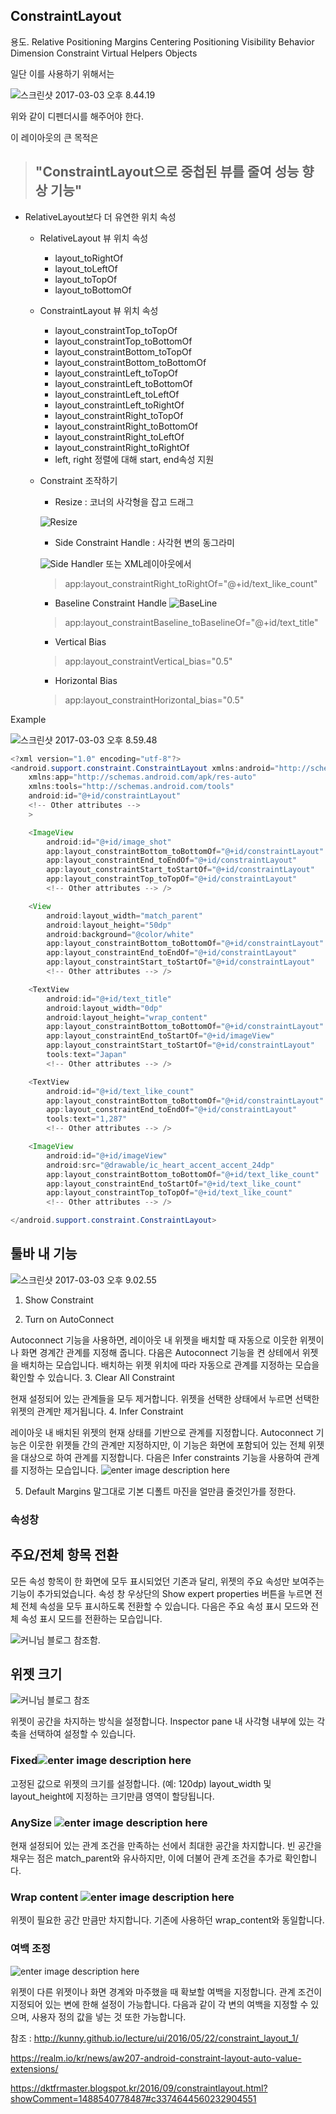 ## ConstraintLayout

용도.
Relative Positioning
Margins
Centering Positioning
Visibility Behavior
Dimension Constraint
Virtual Helpers Objects

일단 이를 사용하기 위해서는

![스크린샷 2017-03-03 오후 8.44.19](http://i.imgur.com/yDMKSv0.png)

  위와 같이 디펜더시를 해주어야 한다.

  이 레이아웃의 큰 목적은

  > ## "ConstraintLayout으로 중첩된 뷰를 줄여 성능 향상 기능"

  - RelativeLayout보다 더 유연한 위치 속성
    - RelativeLayout 뷰 위치 속성
      - layout_toRightOf
      - layout_toLeftOf
      - layout_toTopOf
      - layout_toBottomOf
    - ConstraintLayout 뷰 위치 속성
      - layout_constraintTop_toTopOf
      - layout_constraintTop_toBottomOf
      - layout_constraintBottom_toTopOf
      - layout_constraintBottom_toBottomOf
      - layout_constraintLeft_toTopOf
      - layout_constraintLeft_toBottomOf
      - layout_constraintLeft_toLeftOf
      - layout_constraintLeft_toRightOf
      - layout_constraintRight_toTopOf
      - layout_constraintRight_toBottomOf
      - layout_constraintRight_toLeftOf 
      - layout_constraintRight_toRightOf 
      - left, right 정렬에 대해 start, end속성 지원
    - Constraint 조작하기
      - Resize : 코너의 사각형을 잡고 드래그

      ![Resize](http://kunny.github.io/assets/posts/lecture/ui/2016/05/22/constraint_layout_1/resize_handle.gif)
      - Side Constraint Handle : 사각현 변의 동그라미

      ![Side Handler](http://kunny.github.io/assets/posts/lecture/ui/2016/05/22/constraint_layout_1/side_handle.png)
      또는 XML레이아웃에서
      >app:layout_constraintRight_toRightOf="@+id/text_like_count"

      - Baseline Constraint Handle
  ![BaseLine](http://kunny.github.io/assets/posts/lecture/ui/2016/05/22/constraint_layout_1/baseline_handle.gif)

      >app:layout_constraintBaseline_toBaselineOf="@+id/text_title"

      - Vertical Bias
      >app:layout_constraintVertical_bias="0.5"

      - Horizontal Bias

      >app:layout_constraintHorizontal_bias="0.5"


Example

![스크린샷 2017-03-03 오후 8.59.48](http://i.imgur.com/NYMrH7O.png)

```java
<?xml version="1.0" encoding="utf-8"?>
<android.support.constraint.ConstraintLayout xmlns:android="http://schemas.android.com/apk/res/android"
    xmlns:app="http://schemas.android.com/apk/res-auto"
    xmlns:tools="http://schemas.android.com/tools"
    android:id="@+id/constraintLayout"
    <!-- Other attributes -->
    >

    <ImageView
        android:id="@+id/image_shot"
        app:layout_constraintBottom_toBottomOf="@+id/constraintLayout"
        app:layout_constraintEnd_toEndOf="@+id/constraintLayout"
        app:layout_constraintStart_toStartOf="@+id/constraintLayout"
        app:layout_constraintTop_toTopOf="@+id/constraintLayout"
        <!-- Other attributes --> />

    <View
        android:layout_width="match_parent"
        android:layout_height="50dp"
        android:background="@color/white"
        app:layout_constraintBottom_toBottomOf="@+id/constraintLayout"
        app:layout_constraintEnd_toEndOf="@+id/constraintLayout"
        app:layout_constraintStart_toStartOf="@+id/constraintLayout"
        <!-- Other attributes --> />

    <TextView
        android:id="@+id/text_title"
        android:layout_width="0dp"
        android:layout_height="wrap_content"
        app:layout_constraintBottom_toBottomOf="@+id/constraintLayout"
        app:layout_constraintEnd_toStartOf="@+id/imageView"
        app:layout_constraintStart_toStartOf="@+id/constraintLayout"
        tools:text="Japan"
        <!-- Other attributes --> />

    <TextView
        android:id="@+id/text_like_count"
        app:layout_constraintBottom_toBottomOf="@+id/constraintLayout"
        app:layout_constraintEnd_toEndOf="@+id/constraintLayout"
        tools:text="1,287"
        <!-- Other attributes --> />

    <ImageView
        android:id="@+id/imageView"
        android:src="@drawable/ic_heart_accent_accent_24dp"
        app:layout_constraintBottom_toBottomOf="@+id/text_like_count"
        app:layout_constraintEnd_toStartOf="@+id/text_like_count"
        app:layout_constraintTop_toTopOf="@+id/text_like_count"
        <!-- Other attributes --> />

</android.support.constraint.ConstraintLayout>
```

## 툴바 내 기능
![스크린샷 2017-03-03 오후 9.02.55](http://i.imgur.com/MDDuOME.png)

1. Show Constraint

2. Turn on AutoConnect

  Autoconnect 기능을 사용하면, 레이아웃 내 위젯을 배치할 때 자동으로 이웃한 위젯이나 화면 경계간 관계를 지정해 줍니다.
  다음은 Autoconnect 기능을 켠 상테에서 위젯을 배치하는 모습입니다. 배치하는 위젯 위치에 따라 자동으로 관계를 지정하는 모습을 확인할 수 있습니다.
3. Clear All Constraint

  현재 설정되어 있는 관계들을 모두 제거합니다. 위젯을 선택한 상태에서 누르면 선택한 위젯의 관계만 제거됩니다.
4. Infer Constraint

  레이아웃 내 배치된 위젯의 현재 상태를 기반으로 관계를 지정합니다.
  Autoconnect 기능은 이웃한 위젯들 간의 관계만 지정하지만, 이 기능은 화면에 포함되어 있는 전체 위젯을 대상으로 하여 관계를 지정합니다.
  다음은 Infer constraints 기능을 사용하여 관계를 지정하는 모습입니다.
  ![enter image description here](http://kunny.github.io/assets/posts/lecture/ui/2016/05/22/constraint_layout_1/infer_constraints_action.gif)

5. Default Margins
  말그대로 기본 디폴트 마진을 얼만큼 줄것인가를 정한다.

### 속성창

## 주요/전체 항목 전환

모든 속성 항목이 한 화면에 모두 표시되었던 기존과 달리, 위젯의 주요 속성만 보여주는 기능이 추가되었습니다.
속성 창 우상단의 Show expert properties 버튼을 누르면 전체 전체 속성을 모두 표시하도록 전환할 수 있습니다.
다음은 주요 속성 표시 모드와 전체 속성 표시 모드를 전환하는 모습입니다.

![커니님 블로그 참조함.](http://kunny.github.io/assets/posts/lecture/ui/2016/05/22/constraint_layout_1/properties_show_expert_properties.gif)

## 위젯 크기

![커니님 블로그 참조](http://kunny.github.io/assets/posts/lecture/ui/2016/05/22/constraint_layout_1/inner_dimension.png)

위젯이 공간을 차지하는 방식을 설정합니다. Inspector pane 내 사각형 내부에 있는 각 축을 선택하여 설정할 수 있습니다.

### Fixed![enter image description here](http://kunny.github.io/assets/posts/lecture/ui/2016/05/22/constraint_layout_1/fixed.png)

고정된 값으로 위젯의 크기를 설정합니다. (예: 120dp) layout_width 및 layout_height에 지정하는 크기만큼 영역이 할당됩니다.
### AnySize ![enter image description here](http://kunny.github.io/assets/posts/lecture/ui/2016/05/22/constraint_layout_1/any_size.png)

현재 설정되어 있는 관계 조건을 만족하는 선에서 최대한 공간을 차지합니다.
빈 공간을 채우는 점은 match_parent와 유사하지만, 이에 더불어 관계 조건을 추가로 확인합니다.

### Wrap content ![enter image description here](http://kunny.github.io/assets/posts/lecture/ui/2016/05/22/constraint_layout_1/wrap_content.png)

위젯이 필요한 공간 만큼만 차지합니다. 기존에 사용하던 wrap_content와 동일합니다.

### 여백 조정
![enter image description here](http://kunny.github.io/assets/posts/lecture/ui/2016/05/22/constraint_layout_1/margins.png)

위젯이 다른 위젯이나 화면 경계와 마주했을 때 확보할 여백을 지정합니다. 관계 조건이 지정되어 있는 변에 한해 설정이 가능합니다.
다음과 같이 각 변의 여백을 지정할 수 있으며, 사용자 정의 값을 넣는 것 또한 가능합니다.

참조 : http://kunny.github.io/lecture/ui/2016/05/22/constraint_layout_1/

https://realm.io/kr/news/aw207-android-constraint-layout-auto-value-extensions/

https://dktfrmaster.blogspot.kr/2016/09/constraintlayout.html?showComment=1488540778487#c3374644560232904551
